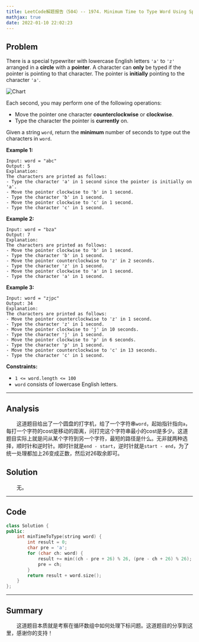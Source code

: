 ```yaml
---
title: LeetCode解题报告（504）-- 1974. Minimum Time to Type Word Using Special Typewriter
mathjax: true
date: 2022-01-10 22:02:23
---
```


## Problem

There is a special typewriter with lowercase English letters `'a'` to `'z'` arranged in a **circle** with a **pointer**. A character can **only** be typed if the pointer is pointing to that character. The pointer is **initially** pointing to the character `'a'`.

<!-- more -->

![Chart](https://assets.leetcode.com/uploads/2021/07/31/chart.jpg)

Each second, you may perform one of the following operations:

- Move the pointer one character **counterclockwise** or **clockwise**.
- Type the character the pointer is **currently** on.

Given a string `word`, return the **minimum** number of seconds to type out the characters in `word`.

 

**Example 1:**

```
Input: word = "abc"
Output: 5
Explanation: 
The characters are printed as follows:
- Type the character 'a' in 1 second since the pointer is initially on 'a'.
- Move the pointer clockwise to 'b' in 1 second.
- Type the character 'b' in 1 second.
- Move the pointer clockwise to 'c' in 1 second.
- Type the character 'c' in 1 second.
```

**Example 2:**

```
Input: word = "bza"
Output: 7
Explanation:
The characters are printed as follows:
- Move the pointer clockwise to 'b' in 1 second.
- Type the character 'b' in 1 second.
- Move the pointer counterclockwise to 'z' in 2 seconds.
- Type the character 'z' in 1 second.
- Move the pointer clockwise to 'a' in 1 second.
- Type the character 'a' in 1 second.
```

**Example 3:**

```
Input: word = "zjpc"
Output: 34
Explanation:
The characters are printed as follows:
- Move the pointer counterclockwise to 'z' in 1 second.
- Type the character 'z' in 1 second.
- Move the pointer clockwise to 'j' in 10 seconds.
- Type the character 'j' in 1 second.
- Move the pointer clockwise to 'p' in 6 seconds.
- Type the character 'p' in 1 second.
- Move the pointer counterclockwise to 'c' in 13 seconds.
- Type the character 'c' in 1 second.
```

**Constraints:**

- `1 <= word.length <= 100`
- `word` consists of lowercase English letters.

---

## Analysis

&emsp;&emsp;这道题目给出了一个圆盘的打字机，给了一个字符串`word`，起始指针指向`a`，每打一个字符的cost是移动的距离，问打完这个字符串最小的cost是多少。这道题目实际上就是问从某个字符到另一个字符，最短的路径是什么。无非就两种选择，顺时针和逆时针。顺时针就是`end - start`，逆时针就是`start - end`，为了统一处理都加上26变成正数，然后对26取余即可。

## Solution

&emsp;&emsp;无。

------

## Code

```c++
class Solution {
public:
    int minTimeToType(string word) {
        int result = 0;
        char pre = 'a';
        for (char ch: word) {
            result += min((ch - pre + 26) % 26, (pre - ch + 26) % 26);
            pre = ch;
        }
        return result + word.size();
    }
};
```

------

## Summary

&emsp;&emsp;这道题目本质就是考察在循环数组中如何处理下标问题。这道题目的分享到这里，感谢你的支持！


